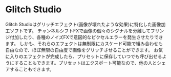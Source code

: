 # Glitch Studio

Glitch Studioはグリッチエフェクト(画像が壊れたような効果)に特化した画像加工ソフトです。
チャンネルシフトFXで画像の個々のシグナルを分離してフリンジ付加したり、各種のノイズFXで意図的なピクセルエラーを発生させたりできます。
しかも、それらのエフェクトは無制限にカスケード可能で組み合わせも自由なので、ほぼ無限の自由度で画像をグリッチさせることができます。
お気に入りのエフェクトが完成したら、プリセットに保存していつでも呼び出せるようにすることもできます。プリセットはエクスポート可能なので、他の人とシェアすることもできます。
